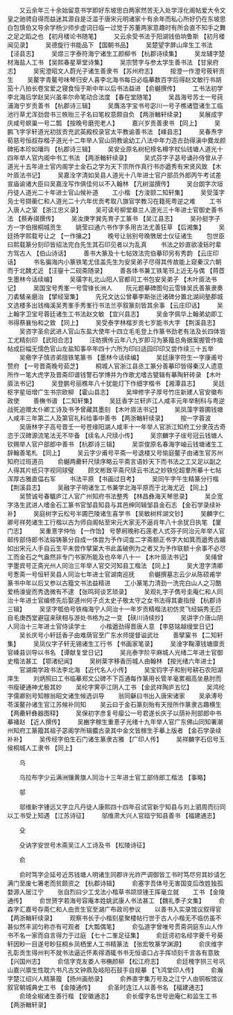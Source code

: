 <!-- { "loadSidebar": true } -->
　　又云余年三十余始留意书学即好东坡思白两家然苦无入处学淳化阁帖爱大令文皇之驰骋自得而益迷其源自是泛滥于唐宋元明诸家十有余年而私心所好仍在东坡思白包慎伯又导余学杨少师步虚词日临一过觉于苏董两家意趣时有所会直不知手之舞之足之蹈之也 【初月楼论书随笔】 
　　又云余受书法于阳湖钱伯垧鲁斯 【初月楼闻见录】 
　　吴德旋行书能品下 【国朝书品】 
　　吴楚望字屏山庠生工书法 【泾县志】 
　　吴煜三字泰符海宁诸生工颜柳书 【杭郡诗续集】 
　　吴龙辅字楚材海盐人工书 【吴熙春星草堂诗集】 
　　吴宗赞字与参太学生善书法 【甘泉府志】 
　　吴宪澄昭文人蔚光子诸生善隶书 【苏州府志】 
　　按澄一作澄号筱轩贡生 
　　吴鳌字青鳌号味琴归安人喜李北海书每日必临摹数百字后得赵文敏行书胡笳十八拍长卷宝爱之寝食恒于斯中年以后书法益进 【俞樾撰传】 
　　工书法初学李北海后学赵吴兴虽率尔命笔动合法度 【春在堂随笔】 
　　吴昌海号苏士一号莼浦海宁岁贡善书 【杭郡诗三辑】 
　　吴膺洛字宝书号宓川一号子樵诸暨诸生工临池行草尤浑劲尝书三帙贻三子名曰笔权意颇自负 【两浙輶轩续录】 
　　吴展成字庆咸号螟巢一号二瓢 【按晚号磨兜老人】 
　　嘉兴岁贡善隶书 【同上】 
　　吴鹏飞字孚轩道光初拔贡充武英殿校录官太平教谕善书法 【嵊县志】 
　　吴春焘字荀慈号恒叔存楷子道光十二年举人官山阴教谕幼工八法中年力造古劲得滇中爨龙颜碑拓本珍如璠玙 【杭郡诗三辑】 
　　吴安业原名树杞榜名樽字杖仙钱塘人道光十四年举人官内阁中书工书法 【两浙輶轩续录】 
　　吴式芬字子苾号诵孙侍曾从子道光十五年进士官内阁学士金石之学为天下宗所作真行书亦遒秀有宋贤风致 【木叶厱法书记】 
　　吴嘉洤字清如吴县人道光十八年进士官户部员外郎丙午考试差宣庙谕诸大臣曰吴嘉洤写作俱佳何以不入翰林 【亢树滋撰传】 
　　吴台朗字次垣丹徒人道光二十年进士官山候补道 
　　工小楷 【方浚颐二知轩集】 
　　吴受藻字凫士号撷蘅仁和人道光二十六年优贡考取八旗官学教习在籍死粤逆之难 
　　工书入唐人之室 【浙江忠义录】 
　　吴可读号柳堂皋兰人道光三十年进士官御史善书法 【蔡寿祺撰传】 
　　吴汝庚字巽先育子工篆书 【吴江县志】 
　　吴孙挺字子方一字伯搢桐城贡生 
　　姚莹曰通六书作字多用古法尤善狂草 【后湘集】 
　　吴廷扬字熙载号让之 【一作攘之】 
　　晚号让翁别号晚斆居士仪征诸生 
　　包世臣曰熙载篆分刻印皆绍法完白先生其石印见者以为乱真 
　　书法之妙直欲凌轹时辈方驾古人 【伯山诗话】 
　　善书大篆及十七帖效法完伯摹印另有秀韵 【云庄印话】 
　　书名徧海内小篆铁笔尤佳盖先生为安吴弟子尽得其传故能上窥秦汉六朝而于北魏尤近 【汪鋆十二砚斋随录】 
　　善各体书兼工铁笔邗上近无与偶 【蒋茝生墨林今话续编】 
　　吴璜字礼北山阳人官都司工书包安吴弟子 【木叶厱法书记】 
　　吴国宝号秀峯一号雪锋长洲人 
　　阮元题摹碑图句云雪锋吴氏善篆隶奏刀砉騞亲磨治 【揅经室集】 
　　先兄文达公曾摹李斯张迁诸碑分置北湖祠塾郡城文选楼多出钱梅溪吴秀峯手秀峯行书法兰亭叙篆刻皆其余事 【云庄印话】 
　　吴上翰字卫宝号蓉廷诸生工书法赵文敏 【宜兴县志】 
　　吴金字佩华上翰弟幼即工书得蔡襄怡和之致 【同上】 
　　吴受泰字林楷岁贡七岁能书大字 【荆溪县志】 
　　吴咨字圣俞武进人官山东盐大使年十四立毛毛登上作篆书劲老有法及长四体皆工尤精刻印 【武阳合志】 
　　汪昉撰传云年八九岁即习为篆籀总角据案握管作楹帖成巨幅无懦色官山左盐知事卒年四十六所为印曰适园印印又尝作续三十五举 
　　吴儆字子慎咨弟擅铁笔篆书 【墨林今话续编】 
　　吴廷康字符生一字康甫号赞府 【一号晋斋晚号茹芝】 
　　桐城人官浙江县丞工篆分善摹印皆得秦汉人遗意所作一笔大虎字及晋斋印谱钱警石学博并为作歌尤嗜古甓辑有摹陶轩砖录 【木叶厱法书记】 
　　吴登鹏号丽樵年八十犹能灯下作细字楷书 【湘潭县志】 
　　吴廷枢字星垣增广生书宗欧柳 【霍山县志】 
　　吴坤修字子厚号竹庄新建人官安徽布政使 
　　善橅书谱 【二知轩集】 
　　吴廷香字兰轩庐江人咸丰元年举制科与粤逆战死追赠太仆卿工诗及书予曾藏其墨刻 【木叶厱法书记】 
　　吴凤藻字蓉圃钱塘人咸丰三年第二人及第官礼科给事中善书 【两浙輶轩续录】 
　　按一字蓉波 
　　吴唐林字子高号晋壬一号苍缘阳湖人咸丰十一年举人官浙江知府工分隶茂古奇恣于汉碑源流笔法无不毕备 【续名人尺牍小传】 
　　吴宗麟字子绂号冠云钱塘人钦赐举人官户部郎中善书 【杭郡诗三辑】 
　　吴崇俊原名春海字岫云钱塘诸生工辞翰善笔札 【同上】 
　　吴云字少甫号平斋一号退楼又号愉庭鳌子由诸生官苏州知府过班道员 
　　俞樾两罍轩尺牍序略云平斋言语妙天下而书法之工又足以副之人得其片纸只字视同球璧 
　　顾文彬致平斋尺牍云书法之妙轶伦超羣所摹十七帖浑厚古雅直偪右军 
　　书法平原 【书画过目考】 
　　吴同午字午生精篆分行楷 【荆溪县志】 
　　吴融字子明诸生工书兼学北海平原而于北海尤近 【同上】 
　　吴赞诚号春颿庐江人官广州知府书法整秀 【林昌彝海天琴思录】 
　　吴企宽字洛生武进人嗜金石工篆书官邹县知县与其邑绅同辑邹县金石志 【金石学录续补补】 
　　吴庭树字云松号半圃巴陵诸生喜学书 【吴敏树柈湖文钞】 
　　吴麟字仁卿号祥苑诸生工行楷以古为师自阁帖至宋元大家无不逼肖年八十余犹日执笔 【厦门志】 
　　吴重憙字仲怡 【一作饴】 号蓼舸晚称石莲老人式芬子同治元年举人官邮传部侍郎书法镕铸篆分自成一体尝为予作词龛二字斋额正书字大如箕而遒秀古媚如出宋元人手自云生平未尝作擘窠大书此盖破例为之者又为予作联额十余事不必尽工而金石之气盎然非专门书家所能及也卒年八十一 【木叶厱法书记】 
　　吴绳曾字墨宾号正斋光州人同治三年举人官交河知县工楷法 【同上】 
　　吴大澄字清卿号愙斋一号恒轩吴县人同治七年进士官湖南巡抚 
　　俞樾撰墓志云少从陈硕甫学篆书中年以后又参以古籀文书法益精进 
　　工小篆笔力清劲一洗完白山人之习酷爱杨濠叟而秀逸微有不逮 【张鸣珂谈艺琐录】 
　　吴观礼字子儁号圭庵仁和人同治十年进士官编修先后娶道州何子贞太史子敬太守之女书法得其妻指授 【杭郡诗三辑】 
　　吴坚字瓠伯号铁梅海宁人同治十一年岁贡精楷法初仿灵飞经娟秀无匹自毛庚西堂避寇来硖相与游处书格为之一变 【硖川诗续抄】 
　　吴讲字介唐山阴人同治十三年进士官侍读学士 
　　小楷遒劲得晋唐人意 【李慈铭越缦堂日记】 
　　吴长庆号小轩廷香子由难荫官至广东水师提督谥武壮 
　　善擘窠书 【二知轩集】 
　　吴凤仪字子轩无锡诸生工行书 【书画家笔录】 
　　吴淦字鞠潭钱塘廪贡官嵊县训导以书名 【谭献复堂日记】 
　　吴兆泰字阶平麻城人光绪二年进士官御史楷法甚工 【鄂渚纪闻】 
　　吴树棻字移香历城人由翰林 【按光绪六年进士】 
　　官湖南学政书法李北海 【近代名人小传】 
　　吴宝钧字子和别号耕石农阳湖庠生 
　　刘炳照曰工书临摹郑文公碑不下百通每作篆用长管羊毫累裀高坐悬肘而书瘦硬通神尤极其妙 
　　吴纶字霁亭江阴人工书 【金武祥陶庐五忆】 
　　吴鸿纶字儒卿别号知稼翁昭文诸生候选训导 
　　翁同龢曰书出入唐宋诸家 
　　吴承溥号苓溪鳌孙诸生官江苏候补同知 
　　吴云曰于金石篆刻殆有天授所作篆隶古趣横生 【两罍轩彝器图释】 
　　吴保初字彦复号瘿公一号君遂长庆子以荫补刑部郎中书摹褚赵 【近人撰传】 
　　吴豳字稼生重憙子光绪十九年举人官广东佛山同知署潮州知府工篆籀其祖子苾阁学所辑攟古录其中金文皆稼生手摹上版者 【金石学录续补补】 
　　吴传经字伯生石门诸生篆隶古雅 【广印人传】 
　　吴祥麟字石侣号玉侯桐城人工隶书 【同上】 

　　乌 

　　乌拉布字少云满洲镶黄旗人同治十三年进士官工部侍郎工楷法 【事略】 

　　邬 

　　邬维新字锺远又字立凡丹徒人康熙四十四年召试官新宁知县与刘上驷周而衍同以工书受上知遇 【江苏诗征】 
　　邬维肃大兴人官瓯宁知县善书 【福建通志】 

　　殳 

　　殳讷字安世号木斋吴江人工诗及书 【松陵诗征】 

　　俞 

　　俞时笃字企延号近苏钱塘人明诸生同郡许光祚严调御皆工书时笃尽穷其妙请乞满门至废七箸老而贫颇资之 【杭郡诗辑】 
　　俞塞字吾体号无害国变后改姓独孤婺源人居江宁 
　　张自烈曰少工戈法小楷草书颉颃锺王挥毫立就 
　　工书 【金陵通传】 
　　俞世赟字若海号容庵本姓姚武康人书法甚工 【魏礼季子文集】 
　　俞森字汇嘉号存斋仁和人由贡生官至湖广布政司参议 
　　以善书入实录馆议叙得官 【两浙輶轩续录】 
　　观察书长于小楷刻星聚楼帖行世于古人小楷无不临仿虽不甚似然丰润匀称亦有可观者 【大瓢偶笔】 
　　俞弘道字曾唯号贯斋洞庭东山人作书不名一家而自言得力于过庭 【七十二峯足征集】 
　　俞廷谔初名经字夔千号葵轩因眇一目遂号眇狂桐乡凤栖里人工书精篆法 【张宏牧篆学渊源】 
　　俞庆维字孔彰贡生得州判不就书法逼近怀素得酒辄书书无恒语口占手挥顷刻千言各有意致 【兴国州志】 
　　俞信字克友娄人书橅颜柳 【松江府志】 
　　俞廷槐字拱三号巩山嘉兴廪生性耽六书凡古文钟鼎及岐阳石鼓手自规摹 【飞鸿堂印人传】 
　　俞瀚字楚江绍兴人精篆籀 【扬州画舫录】 
　　俞养直字集万号及之江宁人由铜板馆议叙官朝城典史工书 【金陵通传】 
　　俞圣时连江人以善书名 【福建通志】 
　　俞琦全椒诸生善行楷 【安徽通志】 
　　俞长缨字名世号逊庵仁和监生工书 【两浙輶轩录】 

